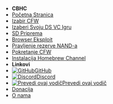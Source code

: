 - **CBHC**
- [Početna Stranica](../introduction)
- [Izabir CFW](../cfw-choice)
- [Izaberi Svoju DS VC Igru](ds-vc-choice)
- [SD Priprema](sd-preparation)
- [Browser Eksploit](browser-exploit)
- [Pravljenje rezerve NAND-a](nand-backup)
- [Pokretanje CFW](launching-cfw)
- [Instalacija Homebrew Channel](installing-hblc)
- **Linkovi**
- [![GitHub](https://icongr.am/simple/github.svg?color=808080&size=16)GitHub](https://github.com/hacks-guide/Guide-WiiU)
- [![Discord](https://icongr.am/simple/discord.svg?colored&size=16)Discord](https://discord.gg/C29hYvh)
- [![Prevedi ovaj vodič](https://icongr.am/material/translate.svg?color=808080&size=16)Prevedi ovaj vodič](https://hacks-guide.crowdin.com/u/projects/10)
- [Donacija](donations)
- [O nama](../about)